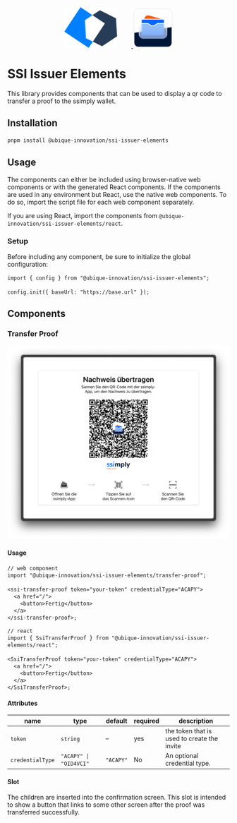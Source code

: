 <div align="center">
  <a href="https://ubique.ch" target="_blank">
    <img src="./.github/assets/ub-logo.svg" width="120" style="margin-right: 32px;">
    <img src="./.github/assets/ssimply-wallet.png" width="90">
  </a>
</div>

# SSI Issuer Elements

This library provides components that can be used to display a qr code to transfer a proof to the ssimply wallet.

## Installation

```bash
pnpm install @ubique-innovation/ssi-issuer-elements
```

## Usage

The components can either be included using browser-native web components or with the generated React components. If the components are used in any environment but React, use the native web components. To do so, import the script file for each web component separately.

If you are using React, import the components from `@ubique-innovation/ssi-issuer-elements/react`.

### Setup

Before including any component, be sure to initialize the global configuration:

```tsx
import { config } from "@ubique-innovation/ssi-issuer-elements";

config.init({ baseUrl: "https://base.url" });
```

## Components

### Transfer Proof

![Transfer Proof](./.github/assets/transfer-proof.png)

#### Usage

```tsx
// web component
import "@ubique-innovation/ssi-issuer-elements/transfer-proof";

<ssi-transfer-proof token="your-token" credentialType="ACAPY">
  <a href="/">
    <button>Fertig</button>
  </a>
</ssi-transfer-proof>;
```

```tsx
// react
import { SsiTransferProof } from "@ubique-innovation/ssi-issuer-elements/react";

<SsiTransferProof token="your-token" credentialType="ACAPY">
  <a href="/">
    <button>Fertig</button>
  </a>
</SsiTransferProof>;
```

#### Attributes

| name             | type                   | default   | required | description                                 |
| ---------------- | ---------------------- | --------- | -------- | ------------------------------------------- |
| `token`          | `string`               | –         | yes      | the token that is used to create the invite |
| `credentialType` | `"ACAPY" \| "OID4VCI"` | `"ACAPY"` | No       | An optional credential type.                |

#### Slot

The children are inserted into the confirmation screen. This slot is intended to show a button that links to some other screen after the proof was transferred successfully.
